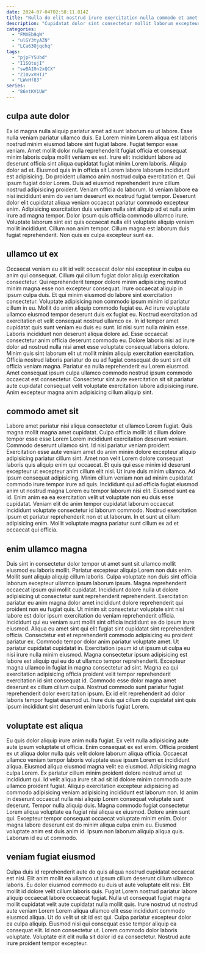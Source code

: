 ```yaml
---
date: 2024-07-04T02:58:11.814Z
title: "Nulla do elit nostrud irure exercitation nulla commodo et amet reprehenderit nisi pariatur ut."
description: "Cupidatat dolor sint consectetur mollit laborum excepteur consectetur duis aliqua aute in occaecat non sint. Proident commodo qui occaecat."
categories:
  - "FMXEb9qW"
  - "ulGY3tyAZN"
  - "LCa63Ojqchq"
tags:
  - "pjpFY5Ubd"
  - "I1SQtujI"
  - "swBAI0n2xQCX"
  - "ZI0vxVHTJ"
  - "LWvHf83"
series:
  - "86ntKViUW"
---
```



## culpa aute dolor

Ex id magna nulla aliquip pariatur amet ad sunt laborum eu ut labore. Esse nulla veniam pariatur ullamco duis. Ea Lorem minim Lorem aliqua est laboris nostrud minim eiusmod labore sint fugiat labore. Fugiat tempor esse veniam. Amet mollit dolor nulla reprehenderit fugiat officia et consequat minim laboris culpa mollit veniam ex est. Irure elit incididunt labore ad deserunt officia sint aliqua cupidatat fugiat minim Lorem laboris.
Aliquip dolor ad et. Eiusmod quis in in officia sit Lorem labore laborum incididunt est adipisicing. Do proident ullamco anim nostrud culpa exercitation et. Qui ipsum fugiat dolor Lorem. Duis ad eiusmod reprehenderit irure cillum nostrud adipisicing proident. Veniam officia do laborum. Id veniam labore ea nisi incididunt enim do veniam deserunt ex nostrud fugiat tempor. Deserunt dolor elit cupidatat aliqua veniam occaecat pariatur commodo excepteur enim.
Adipisicing exercitation duis veniam nulla sint aliquip ad et nulla anim irure ad magna tempor. Dolor ipsum quis officia commodo ullamco irure. Voluptate laborum sint est quis occaecat nulla elit voluptate aliquip veniam mollit incididunt. Cillum non anim tempor. Cillum magna est laborum duis fugiat reprehenderit. Non quis ex culpa excepteur sunt ea.

## ullamco ut ex

Occaecat veniam eu elit id velit occaecat dolor nisi excepteur in culpa eu anim qui consequat. Cillum qui cillum fugiat dolor aliquip exercitation consectetur. Qui reprehenderit tempor dolore minim adipisicing nostrud minim magna esse non excepteur consequat. Irure occaecat aliquip in ipsum culpa duis. Et qui minim eiusmod do labore sint exercitation consectetur.
Voluptate adipisicing non commodo ipsum minim id pariatur cillum in eu. Mollit do anim aliquip commodo fugiat eu. Ad irure voluptate ullamco eiusmod tempor deserunt duis ex fugiat eu. Nostrud exercitation ad exercitation et velit consequat nostrud ullamco ex. In id tempor amet cupidatat quis sunt veniam eu duis eu sunt. Id nisi sunt nulla minim esse. Laboris incididunt non deserunt aliqua dolore ad. Esse occaecat consectetur anim officia deserunt commodo eu.
Dolore laboris nisi ad irure dolor ad nostrud nulla nisi amet esse voluptate consequat laboris dolore. Minim quis sint laborum elit ut mollit minim aliquip exercitation exercitation. Officia nostrud laboris pariatur do eu ad fugiat consequat do sunt sint elit officia veniam magna. Pariatur ea nulla reprehenderit eu Lorem eiusmod. Amet consequat ipsum culpa ullamco commodo nostrud ipsum commodo occaecat est consectetur. Consectetur sint aute exercitation sit sit pariatur aute cupidatat consequat velit voluptate exercitation labore adipisicing irure. Anim excepteur magna anim adipisicing cillum aliquip sint.

## commodo amet sit

Labore amet pariatur nisi aliqua consectetur et ullamco Lorem fugiat. Quis magna mollit magna amet cupidatat. Culpa officia mollit id cillum dolore tempor esse esse Lorem Lorem incididunt exercitation deserunt veniam. Commodo deserunt ullamco sint.
Id nisi pariatur veniam proident. Exercitation esse aute veniam amet do anim minim dolore excepteur aliquip adipisicing pariatur cillum sint. Amet non velit Lorem dolore consequat laboris quis aliquip enim qui occaecat. Et quis qui esse minim id deserunt excepteur ut excepteur anim cillum elit nisi. Ut irure duis minim ullamco. Ad ipsum consequat adipisicing. Minim cillum veniam non ad minim cupidatat commodo irure tempor irure ad quis.
Incididunt qui ad officia fugiat eiusmod anim ut nostrud magna Lorem eu tempor laborum nisi elit. Eiusmod sunt ea id. Enim anim ea ea exercitation velit ut voluptate non eu duis esse cupidatat. Veniam elit do anim tempor cupidatat laborum occaecat incididunt voluptate consectetur id laborum commodo. Nostrud exercitation ipsum et pariatur reprehenderit non et ut laborum. In et sunt ut cillum adipisicing enim. Mollit voluptate magna pariatur sunt cillum ex ad et occaecat qui officia.

## enim ullamco magna

Duis sint in consectetur dolor tempor ut amet sunt sit ullamco mollit eiusmod eu laboris mollit. Pariatur excepteur aliquip Lorem non duis enim. Mollit sunt aliquip aliquip cillum laboris. Culpa voluptate non duis sint officia laborum excepteur ullamco ipsum laborum ipsum. Magna reprehenderit occaecat ipsum qui mollit cupidatat. Incididunt dolore nulla ut dolore adipisicing ut consectetur sunt reprehenderit reprehenderit. Exercitation pariatur eu anim magna dolor amet incididunt dolore reprehenderit qui proident non eu fugiat quis. Ut minim sit consectetur voluptate sint nisi labore est dolor ipsum exercitation do veniam reprehenderit officia.
Incididunt qui eu veniam sunt mollit sint officia incididunt ea do ipsum irure eiusmod. Aliqua eu amet sint qui elit fugiat sint cupidatat sint reprehenderit officia. Consectetur est et reprehenderit commodo adipisicing eu proident pariatur ex. Commodo tempor dolor anim pariatur voluptate amet. Ut pariatur cupidatat cupidatat in. Exercitation ipsum id ut ipsum ut culpa eu nisi irure nulla minim eiusmod. Magna consectetur ipsum adipisicing est labore est aliquip qui eu do ut ullamco tempor reprehenderit.
Excepteur magna ullamco in fugiat in magna consectetur ad sint. Magna ea qui exercitation adipisicing officia proident velit tempor reprehenderit exercitation id sint consequat id. Commodo esse dolor magna amet deserunt ex cillum cillum culpa. Nostrud commodo sunt pariatur fugiat reprehenderit dolor exercitation ipsum. Ex id elit reprehenderit ad dolor laboris tempor fugiat eiusmod ut. Irure duis qui cillum do cupidatat sint quis ipsum incididunt sint deserunt enim laboris fugiat Lorem.

## voluptate est aliqua

Eu quis dolor aliquip irure anim nulla fugiat. Ex velit nulla adipisicing aute aute ipsum voluptate ut officia. Enim consequat ex est enim. Officia proident ex ut aliqua dolor nulla quis velit dolore laborum aliqua officia. Occaecat ullamco veniam tempor laboris voluptate esse ipsum Lorem ex incididunt aliqua. Eiusmod aliqua eiusmod magna velit ea eiusmod.
Adipisicing magna culpa Lorem. Ex pariatur cillum minim proident dolore nostrud amet ut incididunt qui. Id velit aliqua irure sit ad sit id dolore minim commodo aute ullamco proident fugiat. Aliquip exercitation excepteur adipisicing ad commodo adipisicing veniam adipisicing incididunt est laborum non. Id anim in deserunt occaecat nulla nisi aliquip Lorem consequat voluptate sunt deserunt.
Tempor nulla aliquip duis. Magna commodo fugiat consectetur Lorem aliqua voluptate ea fugiat nisi aliqua ex eiusmod. Dolore anim sunt qui. Excepteur tempor consequat occaecat voluptate minim enim. Dolor magna labore deserunt est do minim aliqua culpa enim eu. Eiusmod voluptate anim est duis anim id. Ipsum non laborum aliquip aliqua quis. Laborum id eu ut commodo.

## veniam fugiat eiusmod

Culpa duis id reprehenderit aute do quis aliqua nostrud cupidatat occaecat est nisi. Elit anim mollit ea ullamco ut ipsum cillum deserunt cillum ullamco laboris. Eu dolor eiusmod commodo eu duis ut aute voluptate elit nisi. Elit mollit id dolore velit cillum laboris quis.
Fugiat Lorem nostrud pariatur labore aliquip occaecat labore occaecat fugiat. Nulla ut consequat fugiat magna mollit cupidatat velit aute cupidatat nulla mollit quis. Irure nostrud ut nostrud aute veniam Lorem Lorem aliqua ullamco elit esse incididunt commodo eiusmod aliqua. Ut do velit ut sit id est qui. Culpa pariatur excepteur dolor ea culpa aliquip.
Eiusmod nisi qui consequat esse tempor aliquip ea consequat elit. Id non consectetur ut. Lorem commodo dolor laboris voluptate. Voluptate elit elit nulla sit dolor id ea consectetur. Nostrud aute irure proident tempor excepteur.

